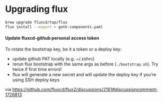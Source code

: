# Upgrading flux
```bash
brew upgrade fluxcd/tap/flux
flux install --export > gotk-components.yaml
```

#### Update fluxcd-github personal access token
To rotate the bootstrap key, be it a token or a deploy key:

- update github PAT locally (e.g. ~/.zshrc)
- rerun flux bootstrap with the same args as before (`./bootstrap.sh`). Try twice if first time errors!
- flux will generate a new secret and will update the deploy key if you’re using SSH deploy keys

via https://github.com/fluxcd/flux2/discussions/2161#discussioncomment-1726813
